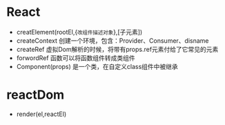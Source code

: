 # React 
  + creatElement(rootEl,{`改组件描述对象`},[子元素])
  + createContext 创建一个环境，包含：Provider、Consumer、disname
  + createRef 虚拟Dom解析的时候，将带有props.ref元素付给了它常见的元素
  + forwordRef 函数可以将函数组件转成类组件
  + Component(props) 是一个类，在自定义class组件中被继承
# reactDom
  + render(el,reactEl)
  